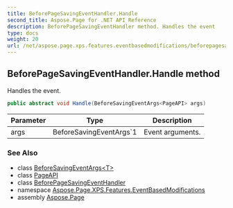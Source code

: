 ```yaml
---
title: BeforePageSavingEventHandler.Handle
second_title: Aspose.Page for .NET API Reference
description: BeforePageSavingEventHandler method. Handles the event
type: docs
weight: 20
url: /net/aspose.page.xps.features.eventbasedmodifications/beforepagesavingeventhandler/handle/
---
```

## BeforePageSavingEventHandler.Handle method

Handles the event.

```csharp
public abstract void Handle(BeforeSavingEventArgs<PageAPI> args)
```

| Parameter | Type | Description |
| --- | --- | --- |
| args | BeforeSavingEventArgs`1 | Event arguments. |

### See Also

* class [BeforeSavingEventArgs&lt;T&gt;](../../beforesavingeventargs-1/)
* class [PageAPI](../../pageapi/)
* class [BeforePageSavingEventHandler](../)
* namespace [Aspose.Page.XPS.Features.EventBasedModifications](../../beforepagesavingeventhandler/)
* assembly [Aspose.Page](../../../)


